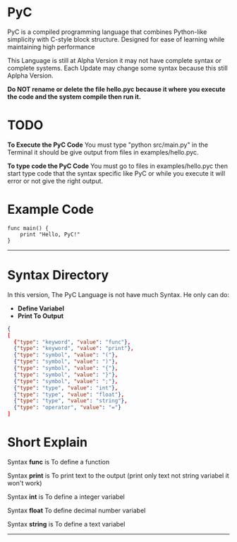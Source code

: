 # PyC
PyC is a compiled programming language that combines Python-like simplicity with C-style block structure. Designed for ease of learning while maintaining high performance

This Language is still at Alpha Version it may not have complete syntax or complete systems.
Each Update may change some syntax because this still Aplpha Version.

**Do NOT rename or delete the file hello.pyc because it where you execute the code and the system compile then run it.**

# TODO

**To Execute the PyC Code** You must type "python src/main.py" in the Terminal it should be give output from files in examples/hello.pyc.

**To type code the PyC Code** You must go to files in examples/hello.pyc then start type code that the syntax specific like PyC or while you execute it will error or not give the right output.

# Example Code

```pyc
func main() {
    print "Hello, PyC!"
}
```

---

# Syntax Directory

In this version, The PyC Language is not have much Syntax.
He only can do:
- **Define Variabel**
- **Print To Output**

```json
{
[
  {"type": "keyword", "value": "func"},
  {"type": "keyword", "value": "print"},
  {"type": "symbol", "value": "("},
  {"type": "symbol", "value": ")"},
  {"type": "symbol", "value": "{"},
  {"type": "symbol", "value": "}"},
  {"type": "symbol", "value": ";"},
  {"type": "type", "value": "int"},
  {"type": "type", "value": "float"},
  {"type": "type", "value": "string"},
  {"type": "operator", "value": "="}
]
```

# Short Explain

Syntax **func** is To define a function

Syntax **print** is To print text to the output (print only text not string variabel it won't work)

Syntax **int** is To define a integer variabel

Syntax **float** To define decimal number variabel

Syntax **string** is To define a text variabel

---
